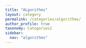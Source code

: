```yaml
---
title: "ALgorithms"
layout: category
permalink: /categories/algorithms/
author_profile: true
taxonomy: Categories2
sidebar:
  nav: "algorithms"
---
```

